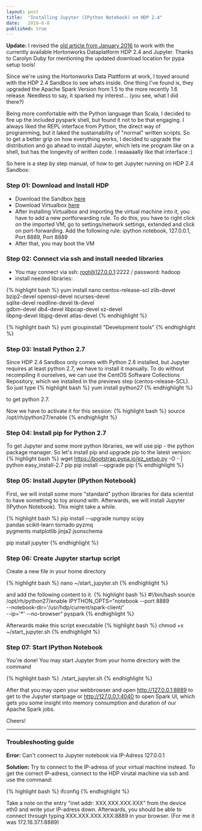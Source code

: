 ```yaml
---
layout: post
title:  "Installing Jupyter (IPython Notebook) on HDP 2.4"
date:   2016-6-8
published: true
---
```


**Update:** I revised the [old article from January 2016][old article] to work with the currently available Hortonworks Dataplatform HDP 2.4 and Jupyter. Thanks to Carolyn Duby for mentioning the updated download location for pypa setup tools!

<p class="intro"><span class="dropcap">S</span>ince we're using the Hortonworks Data Plattform at work, I toyed around with the HDP 2.4 Sandbox to see whats inside. One thing I've found is, they upgraded the Apache Spark Version from 1.5 to the more recently 1.6 release. Needless to say, it sparked my interest... (you see, what I did there?)</p>

Being more comfortable with the Python language than Scala, I decided to fire up the included pyspark shell, but found it not to be that engaging. I always liked the REPL interface from Python, the direct way of programming, but it laked the sustainability of "normal" written scripts. So to get a better grip on how everything works, I decided to upgrade the distribution and go ahead to install Jupyter, which lets me program like on a shell, but has the longevity of written code. I reaaaaally like that interface :)

So here is a step by step manual, of how to get Jupyter running on HDP 2.4 Sandbox:

### Step 01: Download and Install HDP
- Download the Sandbox [here][hdp download]
- Download Virtualbox [here][virtualbox download]
- After installing Virtualbox and importing the virtual machine into it, you have to add a new portforwarding rule. To do this, you have to right click on the imported VM, go to settings/network settings, extended and click on port-forwarding. Add the following rule: ipython notebook, 127.0.0.1, Port 8889, Port 8889
- After that, you may boot the VM

### Step 02: Connect via ssh and install needed libraries
- You may connect via ssh: root@127.0.0.1:2222 / password: hadoop
- install needed libraries: 

{% highlight bash %}
yum install nano centos-release-scl zlib-devel \
bzip2-devel openssl-devel ncurses-devel \
sqlite-devel readline-devel tk-devel \
gdbm-devel db4-devel libpcap-devel xz-devel \
libpng-devel libjpg-devel atlas-devel
{% endhighlight %}

{% highlight bash %}
yum groupinstall "Development tools"
{% endhighlight %}

### Step 03: Install Python 2.7
Since HDP 2.4 Sandbox only comes with Python 2.6 installed, but Jupyter requires at least python 2.7, we have to install it manually. To do without recompiling it ourselves, we can use the CentOS Software Collections Repository, which we installed in the previews step (centos-release-SCL). So just type
{% highlight bash %}
yum install python27
{% endhighlight %}

to get python 2.7. 

Now we have to activate it for this session:
{% highlight bash %}
source /opt/rh/python27/enable
{% endhighlight %}

### Step 04: Install pip for Python 2.7
To get Jupyter and some more python libraries, we will use pip - the python package manager. So let's install pip and upgrade pip to the latest version:
{% highlight bash %}
wget https://bootstrap.pypa.io/ez_setup.py -O - | python
easy_install-2.7 pip
pip install --upgrade pip
{% endhighlight %}


### Step 05: Install Jupyter (IPython Notebook)
First, we will install some more "standard" python libraries for data scientist to have something to toy around with. Afterwards, we will install Jupyter (IPython Notebook). This might take a while.

{% highlight bash %}
pip install --upgrade numpy scipy \
pandas scikit-learn tornado pyzmq \
pygments matplotlib jinja2 jsonschema

pip install jupyter
{% endhighlight %}


### Step 06: Create Jupyter startup script
Create a new file in your home directory

{% highlight bash %}
nano ~/start_jupyter.sh
{% endhighlight %}

and add the following content to it.
{% highlight bash %}
#!/bin/bash
source /opt/rh/python27/enable
IPYTHON_OPTS="notebook --port 8889 \
--notebook-dir='/usr/hdp/current/spark-client/' \
--ip='*' --no-browser" pyspark
{% endhighlight %}

Afterwards make this script executable
{% highlight bash %}
chmod +x ~/start_jupyter.sh
{% endhighlight %}

### Step 07: Start IPython Notebook
You're done! You may start Jupyter from your home directory with the command

{% highlight bash %}
./start_jupyter.sh
{% endhighlight %}

After that you may open your webbrowser and open http://127.0.0.1:8889 to get to the Jupyter startpage or http://127.0.0.1:4040 to open Spark UI, which gets you some insight into memory consumption and duration of our Apache Spark jobs.

Cheers!

___

### Troubleshooting guide

**Error:** Can't connect to Jupyter notebook via IP-Adress 127.0.0.1

**Solution:** Try to connect to the IP-adress of your virtual machine instead. To get the correct IP-adress, connect to the HDP virutal machine via ssh and use the command:

{% highlight bash %}
ifconfig
{% endhighlight %}

Take a note on the entry "inet addr: XXX.XXX.XXX.XXX" from the device eth0 and write your IP-adress down. Afterwards, you should be able to connect through typing XXX.XXX.XXX.XXX:8889 in your browser. (For me it was 172.16.37.1:8889)


[hdp download]: http://hortonworks.com/downloads/
[virtualbox download]: https://www.virtualbox.org/wiki/Downloads
[HDP Tutorials]: http://hortonworks.com/tutorials/
[old article]: http://simnotes.github.io/blog/installing-jupyter-on-hdp-2.3.2/